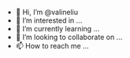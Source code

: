 - 👋 Hi, I’m @valineliu
- 👀 I’m interested in ...
- 🌱 I’m currently learning ...
- 💞️ I’m looking to collaborate on ...
- 📫 How to reach me ...

<!---
valineliu/valineliu is a ✨ special ✨ repository because its `README.md` (this file) appears on your GitHub profile.
You can click the Preview link to take a look at your changes.
--->
